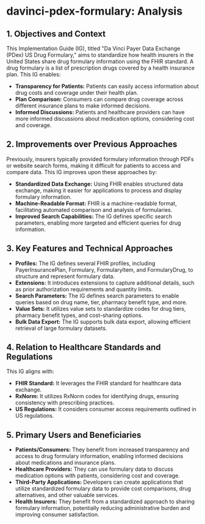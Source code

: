 # davinci-pdex-formulary: Analysis

## 1. Objectives and Context

This Implementation Guide (IG), titled "Da Vinci Payer Data Exchange (PDex) US Drug Formulary," aims to standardize how health insurers in the United States share drug formulary information using the FHIR standard. A drug formulary is a list of prescription drugs covered by a health insurance plan. This IG enables:

* **Transparency for Patients:** Patients can easily access information about drug costs and coverage under their health plan.
* **Plan Comparison:** Consumers can compare drug coverage across different insurance plans to make informed decisions.
* **Informed Discussions:** Patients and healthcare providers can have more informed discussions about medication options, considering cost and coverage.

## 2. Improvements over Previous Approaches

Previously, insurers typically provided formulary information through PDFs or website search forms, making it difficult for patients to access and compare data. This IG improves upon these approaches by:

* **Standardized Data Exchange:** Using FHIR enables structured data exchange, making it easier for applications to process and display formulary information.
* **Machine-Readable Format:** FHIR is a machine-readable format, facilitating automated comparison and analysis of formularies.
* **Improved Search Capabilities:** The IG defines specific search parameters, enabling more targeted and efficient queries for drug information.

## 3. Key Features and Technical Approaches

* **Profiles:** The IG defines several FHIR profiles, including PayerInsurancePlan, Formulary, FormularyItem, and FormularyDrug, to structure and represent formulary data.
* **Extensions:** It introduces extensions to capture additional details, such as prior authorization requirements and quantity limits.
* **Search Parameters:** The IG defines search parameters to enable queries based on drug name, tier, pharmacy benefit type, and more.
* **Value Sets:** It utilizes value sets to standardize codes for drug tiers, pharmacy benefit types, and cost-sharing options.
* **Bulk Data Export:** The IG supports bulk data export, allowing efficient retrieval of large formulary datasets.

## 4. Relation to Healthcare Standards and Regulations

This IG aligns with:

* **FHIR Standard:** It leverages the FHIR standard for healthcare data exchange.
* **RxNorm:** It utilizes RxNorm codes for identifying drugs, ensuring consistency with prescribing practices.
* **US Regulations:** It considers consumer access requirements outlined in US regulations.

## 5. Primary Users and Beneficiaries

* **Patients/Consumers:** They benefit from increased transparency and access to drug formulary information, enabling informed decisions about medications and insurance plans.
* **Healthcare Providers:** They can use formulary data to discuss medication options with patients, considering cost and coverage.
* **Third-Party Applications:** Developers can create applications that utilize standardized formulary data to provide cost comparisons, drug alternatives, and other valuable services.
* **Health Insurers:** They benefit from a standardized approach to sharing formulary information, potentially reducing administrative burden and improving consumer satisfaction. 
